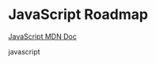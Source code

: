 <h1>JavaScript Roadmap</h1>
<a href="https://developer.mozilla.org/en-US/docs/Web/JavaScript">JavaScript MDN Doc</a>
<br/>
<p>javascript</p>



